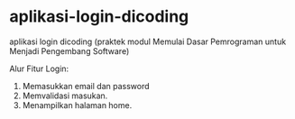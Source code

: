 # aplikasi-login-dicoding
aplikasi login dicoding (praktek modul Memulai Dasar Pemrograman untuk Menjadi Pengembang Software)

Alur Fitur Login:
1. Memasukkan email dan password
2. Memvalidasi masukan.
3. Menampilkan halaman home.
